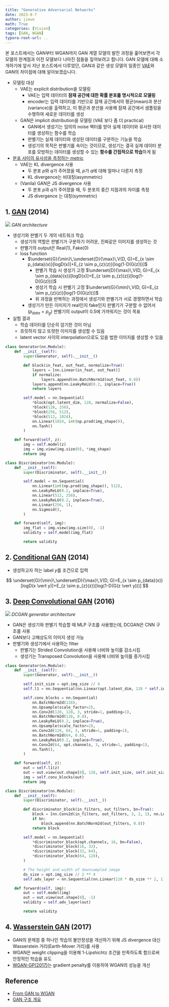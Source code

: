 ```yaml
---
title: "Generative Adversarial Networks"
date: 2023-8-7
author: jieun
math: True
categories: [Vision]
tags: [GAN, WGAN]
typora-root-url: ..
---
```


본 포스트에서는 GAN부터 WGAN까지 GAN 계열 모델의 발전 과정을 훑어보면서 각 모델의 한계점과 이전 모델보다 나아진 점들을 짚어보려고 합니다. GAN 모델에 대해 소개하기에 앞서 지난 포스트에서 다루었던, GAN과 같은 생성 모델의 일종인 [VAE](https://jieun121070.github.io/posts/Variational-Autoencoder(VAE)/)와 GAN의 차이점에 대해 알아보겠습니다.

- 모델링 대상
  - VAE는 explicit distribution을 모델링
    - VAE는 입력 데이터의 **잠재 공간에 대한 확률 분포를 명시적으로 모델링**
    - encoder는 입력 데이터를 기반으로 잠재 공간에서의 평균(mean)과 분산(variance)을 출력하고, 이 평균과 분산을 사용해 잠재 공간에서 샘플링을 수행하여 새로운 데이터를 생성
  - GAN은 implicit distribution을 모델링 (VAE 보다 좀 더 practical)
    - GAN에서 생성기는 임의의 noise 벡터를 받아 실제 데이터와 유사한 데이터를 생성하는 함수를 학습
    - 판별기는 실제 데이터와 생성된 데이터를 구분하는 기능을 학습
    - 생성기의 목적은 판별기를 속이는 것이므로, 생성기는 결국 실제 데이터 분포를 모방하는 데이터를 생성할 수 있는 **함수를 간접적으로 학습**하게 됨
- [분포 사이의 유사성을 측정하는 metric](https://jieun121070.github.io/posts/%EB%B6%84%ED%8F%AC-%EA%B0%84%EC%9D%98-%EA%B1%B0%EB%A6%AC%EB%A5%BC-%EC%B8%A1%EC%A0%95%ED%95%98%EB%8A%94-%EB%B0%A9%EB%B2%95%EB%93%A4/)
  - VAE는 KL divergence 사용
    - 두 분포 $p$와 $q$가 주어졌을 때, $p$가 $q$에 대해 얼마나 다른지 측정
    - KL divergence는 비대칭(asymmetric)
  - (Vanila) GAN은 JS divergence 사용
    - 두 분포 $p$과 $q$가 주어졌을 때, 두 분포의 중간 지점과의 차이를 측정
    - JS divergence 는 대칭(symmetric)

## 1. [GAN](https://arxiv.org/pdf/1406.2661.pdf) (2014)

![](/assets/img/gan/gan.png)
_GAN architecture_

- 생성기와 판별기 두 개의 네트워크 학습
  - 생성기의 역할은 판별기가 구분하기 어려운, 진짜같은 이미지를 생성하는 것
  - 판별기의 output은 Real(1), Fake(0)
  - loss function
    - $\underset{G}{\min}\,\underset{D}{\max}\,V(D, G)=E_{x \sim p_{data}(x)}[logD(x)]+E_{z \sim p_{z}(z)}[log(1-D(G(z)))]$
      - 판별기 학습 시 생성기 고정 $\underset{D}{\max}\,V(D, G)=E_{x \sim p_{data}(x)}[logD(x)]+E_{z \sim p_{z}(z)}[log(1-D(G(z)))]$
      - 생성기 학습 시 판별기 고정
        $\underset{G}{\min}\,V(D, G)=E_{z \sim p_{z}(z)}[log(1-D(G(z)))]$
      - 위 과정을 반복하는 과정에서 생성기와 판별기가 서로 경쟁하면서 학습
    - 생성기가 만든 이미지가 real인지 fake인지 판별기가 구분할 수 없어서($p_{data}=p_g$) 판별기의 output이 0.5에 가까워지는 것이 목표
- 실험 결과
  - 학습 데이터를 단순히 암기한 것이 아님
  - 흐릿하지 않고 또렷한 이미지를 생성할 수 있음
  - latent vector 사이의 interpolation으로도 있을 법한 이미지를 생성할 수 있음

```python
class Generator(nn.Module):
    def __init__(self):
        super(Generator, self).__init__()

        def block(in_feat, out_feat, normalize=True):
            layers = [nn.Linear(in_feat, out_feat)]
            if normalize:
                layers.append(nn.BatchNorm1d(out_feat, 0.8))
            layers.append(nn.LeakyReLU(0.2, inplace=True))
            return layers

        self.model = nn.Sequential(
            *block(opt.latent_dim, 128, normalize=False),
            *block(128, 256),
            *block(256, 512),
            *block(512, 1024),
            nn.Linear(1024, int(np.prod(img_shape))),
            nn.Tanh()
        )

    def forward(self, z):
        img = self.model(z)
        img = img.view(img.size(0), *img_shape)
        return img

class Discriminator(nn.Module):
    def __init__(self):
        super(Discriminator, self).__init__()

        self.model = nn.Sequential(
            nn.Linear(int(np.prod(img_shape)), 512),
            nn.LeakyReLU(0.2, inplace=True),
            nn.Linear(512, 256),
            nn.LeakyReLU(0.2, inplace=True),
            nn.Linear(256, 1),
            nn.Sigmoid(),
        )

    def forward(self, img):
        img_flat = img.view(img.size(0), -1)
        validity = self.model(img_flat)

        return validity
```

## 2. [Conditional GAN](https://arxiv.org/pdf/1411.1784.pdf) (2014)

- 생성하고자 하는 label $y$를 조건으로 입력

$$ \underset{G}{\min}\,\underset{D}{\max}\,V(D, G)=E_{x \sim p_{data}(x)}[logD(x \vert y)]+E_{z \sim p_{z}(z)}[log(1-D(G(z \vert y)))] $$

## 3. [Deep Convolutional GAN](https://arxiv.org/pdf/1511.06434.pdf) (2016)

![](/assets/img/gan/dcgan.png)
_DCGAN generator architecture_

- GAN은 생성기와 판별기 학습할 때 MLP 구조를 사용했는데, DCGAN은 CNN 구조를 사용
- GAN보다 고해상도의 이미지 생성 가능
- 판별기와 생성기에서 사용하는 filter
    - 판별기는 Strided Convolution을 사용해 너비와 높이를 감소시킴
    - 생성기는 Transposed Convolution을 사용해 너비와 높이를 증가시킴

```python
class Generator(nn.Module):
    def __init__(self):
        super(Generator, self).__init__()

        self.init_size = opt.img_size // 4
        self.l1 = nn.Sequential(nn.Linear(opt.latent_dim, 128 * self.init_size ** 2))

        self.conv_blocks = nn.Sequential(
            nn.BatchNorm2d(128),
            nn.Upsample(scale_factor=2),
            nn.Conv2d(128, 128, 3, stride=1, padding=1),
            nn.BatchNorm2d(128, 0.8),
            nn.LeakyReLU(0.2, inplace=True),
            nn.Upsample(scale_factor=2),
            nn.Conv2d(128, 64, 3, stride=1, padding=1),
            nn.BatchNorm2d(64, 0.8),
            nn.LeakyReLU(0.2, inplace=True),
            nn.Conv2d(64, opt.channels, 3, stride=1, padding=1),
            nn.Tanh(),
        )

    def forward(self, z):
        out = self.l1(z)
        out = out.view(out.shape[0], 128, self.init_size, self.init_size)
        img = self.conv_blocks(out)
        return img

class Discriminator(nn.Module):
    def __init__(self):
        super(Discriminator, self).__init__()

        def discriminator_block(in_filters, out_filters, bn=True):
            block = [nn.Conv2d(in_filters, out_filters, 3, 2, 1), nn.LeakyReLU(0.2, inplace=True), nn.Dropout2d(0.25)]
            if bn:
                block.append(nn.BatchNorm2d(out_filters, 0.8))
            return block

        self.model = nn.Sequential(
            *discriminator_block(opt.channels, 16, bn=False),
            *discriminator_block(16, 32),
            *discriminator_block(32, 64),
            *discriminator_block(64, 128),
        )

        # The height and width of downsampled image
        ds_size = opt.img_size // 2 ** 4
        self.adv_layer = nn.Sequential(nn.Linear(128 * ds_size ** 2, 1), nn.Sigmoid())

    def forward(self, img):
        out = self.model(img)
        out = out.view(out.shape[0], -1)
        validity = self.adv_layer(out)

        return validity
```

## 4. [Wasserstein GAN](https://arxiv.org/pdf/1701.07875.pdf) (2017)

- GAN의 문제점 중 하나인 학습의 불안정성을 개선하기 위해 JS divergence 대신 Wasserstein 거리(Earth-Mover 거리)를 사용
- WGAN은 weight clipping을 이용해 1-Lipshichtz 조건을 만족하도록 함으로써 안정적인 학습을 유도
- [WGAN-GP(2017)](https://arxiv.org/pdf/1704.00028.pdf)는 gradient penalty를 이용하여 WGAN의 성능을 개선

## Reference
- [From GAN to WGAN](https://lilianweng.github.io/posts/2017-08-20-gan/)
- [GAN 구조 개요](https://developers.google.com/machine-learning/gan/gan_structure?hl=ko)
